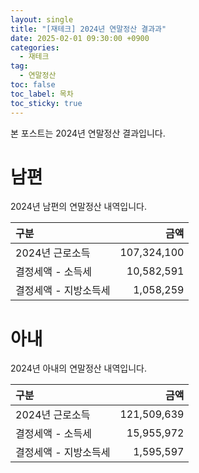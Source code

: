 ```yaml
---
layout: single
title: "[재테크] 2024년 연말정산 결과과"
date: 2025-02-01 09:30:00 +0900
categories: 
  - 재테크
tag: 
  - 연말정산
toc: false
toc_label: 목차
toc_sticky: true
---
```


<script>
var password = prompt("Enter the password:");
if (password !== "2233") {
    document.body.innerHTML = "Access Denied";
}
</script>

본 포스트는 2024년 연말정산 결과입니다.

# 남편

2024년 남편의 연말정산 내역입니다.

| 구분 | 금액 |
|:---|---:|
| 2024년 근로소득 | 107,324,100 |
| 결정세액 - 소득세 | 10,582,591 |
| 결정세액 - 지방소득세 | 1,058,259 |

# 아내

2024년 아내의 연말정산 내역입니다.

| 구분 | 금액 |
|:---|---:|
| 2024년 근로소득 | 121,509,639 |
| 결정세액 - 소득세 | 15,955,972 |
| 결정세액 - 지방소득세 | 1,595,597 |
